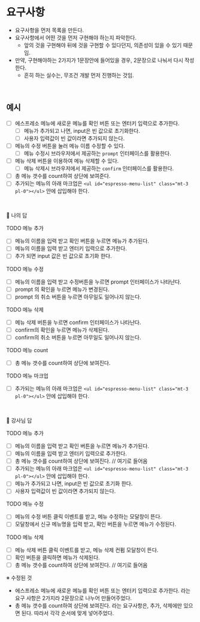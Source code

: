 # 요구사항

- 요구사항을 먼저 목록을 만든다.
- 요구사항에서 어떤 것을 먼저 구현해야 하는지 파악한다.
  - 앞의 것을 구현해야 뒤에 것을 구현할 수 있다던지, 의존성이 있을 수 있기 때문임.
- 만약, 구현해야하는 2가지가 1문장안에 들어있을 경우, 2문장으로 나눠서 다시 작성한다.
  - 흔히 하는 실수는, 무조건 개발 먼저 진행하는 것임.

<br/>

## 예시

- [ ] 에스프레소 메뉴에 새로운 메뉴를 확인 버튼 또는 엔터키 입력으로 추가한다.
  - [ ] 메뉴가 추가되고 나면, input은 빈 값으로 초기화한다.
  - [ ] 사용자 입력값이 빈 값이라면 추가되지 않는다.
- [ ] 메뉴의 수정 버튼을 눌러 메뉴 이름 수정할 수 있다.
  - [ ] 메뉴 수정시 브라우저에서 제공하는 `prompt` 인터페이스를 활용한다.
- [ ] 메뉴 삭제 버튼을 이용하여 메뉴 삭제할 수 있다.
  - [ ] 메뉴 삭제시 브라우저에서 제공하는 `confirm` 인터페이스를 활용한다.
- [ ] 총 메뉴 갯수를 count하여 상단에 보여준다.
- [ ] 추가되는 메뉴의 아래 마크업은 `<ul id="espresso-menu-list" class="mt-3 pl-0"></ul>` 안에 삽입해야 한다.

<br/>

📌 나의 답

TODO 메뉴 추가

- [ ] 메뉴의 이름을 입력 받고 확인 버튼을 누르면 메뉴가 추가된다.
- [ ] 메뉴의 이름을 입력 받고 엔터키 입력으로 추가한다.
- [ ] 추가 되면 input 값은 빈 값으로 초기화 한다.

TODO 메뉴 수정

- [ ] 메뉴의 이름을 입력 받고 수정버튼을 누르면 prompt 인터페이스가 나타난다.
- [ ] prompt 의 확인을 누르면 메뉴가 변경된다.
- [ ] prompt 의 취소 버튼을 누르면 아무일도 일어나지 않는다.

TODO 메뉴 삭제

- [ ] 메뉴 삭제 버튼을 누르면 confirm 인터페이스가 나타난다.
- [ ] confirm의 확인을 누르면 메뉴가 삭제된다.
- [ ] confirm의 취소 버튼을 누르면 아무일도 일어나지 않는다.

TODO 메뉴 count

- [ ] 총 메뉴 갯수를 count하여 상단에 보여진다.

TODO 메뉴 마크업

- [ ] 추가되는 메뉴의 아래 마크업은 `<ul id="espresso-menu-list" class="mt-3 pl-0"></ul>` 안에 삽입해야 한다.

<br/>

📌 강사님 답

TODO 메뉴 추가

- [ ] 메뉴의 이름을 입력 받고 확인 버튼을 누르면 메뉴가 추가된다.
- [ ] 메뉴의 이름을 입력 받고 엔터키 입력으로 추가한다.
- [ ] 총 메뉴 갯수를 count하여 상단에 보여진다.  // 여기로 들어옴
- [ ] 추가되는 메뉴의 아래 마크업은 `<ul id="espresso-menu-list" class="mt-3 pl-0"></ul>` 안에 삽입해야 한다.
- [ ] 메뉴가 추가되고 나면, input은 빈 값으로 초기화 한다.
- [ ] 사용자 입력값이 빈 값이라면 추가되지 않는다.

TODO 메뉴 수정

- [ ] 메뉴의 수정 버튼 클릭 이벤트를 받고, 메뉴 수정하는 모달창이 뜬다.
- [ ] 모달창에서 신규 메뉴명을 입력 받고, 확인 버튼을 누르면 메뉴가 수정된다.

TODO 메뉴 삭제

- [ ] 메뉴 삭제 버튼 클릭 이벤트를 받고, 메뉴 삭제 컨펌 모달창이 뜬다.
- [ ] 확인 버튼을 클릭하면 메뉴가 삭제된다.
- [ ] 총 메뉴 갯수를 count하여 상단에 보여진다.  // 여기로 들어옴

※ 수정된 것

- 에스프레소 메뉴에 새로운 메뉴를 확인 버튼 또는 엔터키 입력으로 추가한다. 라는 요구 사항은 2가지라 2문장으로 나누어 만들어주었다.
- 총 메뉴 갯수를 count하여 상단에 보여진다. 라는 요구사항은, 추가, 삭제에만 있으면 된다. 따라서 각각 순서에 맞게 넣어주었다.